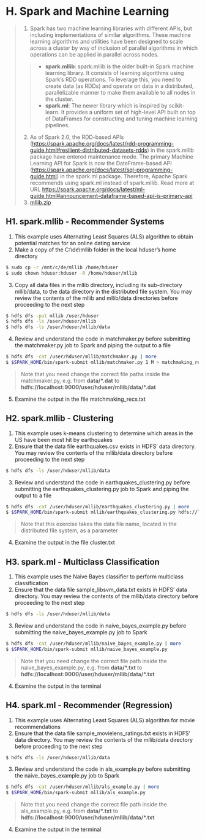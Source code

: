 # H. Spark and Machine Learning
 
> 1. Spark has two machine learning libraries with different APIs, but including implementations of similar algorithms. These machine learning algorithms and utilities have been designed to scale across a cluster by way of inclusion of parallel algorithms in which operations can be applied in parallel across nodes.
>> - **spark.mllib**: spark.mllib is the older built-in Spark machine learning library. It consists of learning algorithms using Spark’s RDD operations. To leverage this, you need to create data (as RDDs) and operate on data in a distributed, parallelizable manner to make them available to all nodes in the cluster.
>> - **spark.ml**: The newer library which is inspired by scikit-learn. It provides a uniform set of high-level API built on top of DataFrames for constructing and tuning machine learning pipelines. 
> 2. As of Spark 2.0, the RDD-based APIs (https://spark.apache.org/docs/latest/rdd-programming-guide.html#resilient-distributed-datasets-rdds) in the spark.mllib package have entered maintenance mode. The primary Machine Learning API for Spark is now the DataFrame-based API (https://spark.apache.org/docs/latest/sql-programming-guide.html) in the spark.ml package. Therefore, Apache Spark recommends using spark.ml instead of spark.mllib. Read more at URL https://spark.apache.org/docs/latest/ml-guide.html#announcement-dataframe-based-api-is-primary-api
> 3. [mllib.zip](https://github.com/choojun/choojun.github.io/files/14240398/mllib.zip)


## H1. spark.mllib - Recommender Systems
1.	This example uses Alternating Least Squares (ALS) algorithm to obtain potential matches for an online dating service
2. Make a copy of the C:\de\mllib folder in the local hduser’s home directory
~~~bash
$ sudo cp -r /mnt/c/de/mllib /home/hduser
$ sudo chown hduser:hduser -R /home/hduser/mllib
~~~

3. Copy all data files in the mllib directory, including its sub-directory mllib/data, to the data directory in the distributed file system. You may review the contents of the mllib and mllib/data directories before proceeding to the next step
~~~bash
$ hdfs dfs -put mllib /user/hduser
$ hdfs dfs -ls /user/hduser/mllib
$ hdfs dfs -ls /user/hduser/mllib/data
~~~

4. Review and understand the code in matchmaker.py before submitting the matchmaker.py job to Spark and piping the output to a file
~~~bash
$ hdfs dfs -cat /user/hduser/mllib/matchmaker.py | more
$ $SPARK_HOME/bin/spark-submit mllib/matchmaker.py 1 M > matchmaking_recs.txt
~~~
> Note that you need change the correct file paths inside the matchmaker.py, e.g.
> from **data/\*.dat** to **hdfs://localhost:9000/user/hduser/mllib/data/\*.dat**

5. Examine the output in the file matchmaking_recs.txt

## H2. spark.mllib - Clustering
1.	This example uses k-means clustering to determine which areas in the US have been most hit by earthquakes
2. Ensure that the data file earthquakes.csv exists in HDFS’ data directory. You may review the contents of the mllib/data directory before proceeding to the next step
~~~bash
$ hdfs dfs -ls /user/hduser/mllib/data
~~~

3. Review and understand the code in earthquakes_clustering.py before submitting the earthquakes_clustering.py job to Spark and piping the output to a file
~~~bash
$ hdfs dfs -cat /user/hduser/mllib/earthquakes_clustering.py | more
$ $SPARK_HOME/bin/spark-submit mllib/earthquakes_clustering.py hdfs://localhost:9000/user/hduser/mllib/data/earthquakes.csv 6 > clusters.txt
~~~
> Note that this exercise takes the data file name, located in the distributed file system, as a parameter

4. Examine the output in the file cluster.txt

## H3. spark.ml - Multiclass Classification
1.	This example uses the Naive Bayes classifier to perform multiclass classification
2. Ensure that the data file sample_libsvm_data.txt exists in HDFS’ data directory. You may review the contents of the mllib/data directory before proceeding to the next step
~~~bash
$ hdfs dfs -ls /user/hduser/mllib/data
~~~

3. Review and understand the code in naive_bayes_example.py before submitting the naive_bayes_example.py job to Spark
~~~bash
$ hdfs dfs -cat /user/hduser/mllib/naive_bayes_example.py | more
$ $SPARK_HOME/bin/spark-submit mllib/naive_bayes_example.py
~~~
> Note that you need change the correct file path inside the naive_bayes_example.py, e.g.
> from **data/\*.txt** to **hdfs://localhost:9000/user/hduser/mllib/data/\*.txt**

4. Examine the output in the terminal

## H4. spark.ml - Recommender (Regression)
1.	This example uses Alternating Least Squares (ALS) algorithm for movie recommendations
2. Ensure that the data file sample_movielens_ratings.txt exists in HDFS’ data directory. You may review the contents of the mllib/data directory before proceeding to the next step
~~~bash
$ hdfs dfs -ls /user/hduser/mllib/data
~~~

3. Review and understand the code in als_example.py before submitting the naive_bayes_example.py job to Spark
~~~bash
$ hdfs dfs -cat /user/hduser/mllib/als_example.py | more
$ $SPARK_HOME/bin/spark-submit mllib/als_example.py
~~~
> Note that you need change the correct file path inside the als_example.py, e.g.
> from **data/\*.txt** to **hdfs://localhost:9000/user/hduser/mllib/data/\*.txt**

4. Examine the output in the terminal

